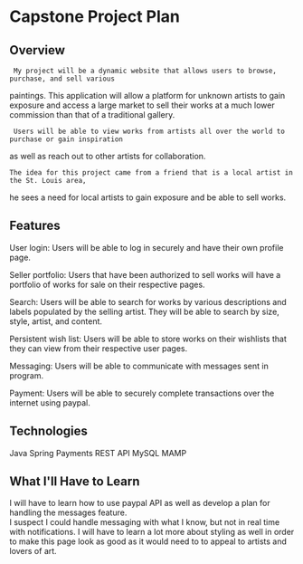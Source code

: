 # Capstone Project Plan

## Overview
     My project will be a dynamic website that allows users to browse, purchase, and sell various
paintings. This application will allow a platform for unknown artists to gain exposure and access a large
market to sell their works at a much lower commission than that of a traditional gallery.  

     Users will be able to view works from artists all over the world to purchase or gain inspiration
as well as reach out to other artists for collaboration.

    The idea for this project came from a friend that is a local artist in the St. Louis area,
he sees a need for local artists to gain exposure and be able to sell works.

## Features
User login: Users will be able to log in securely and have their own profile page.

Seller portfolio: Users that have been authorized to sell works will have a portfolio of works for sale on
                  their respective pages.

Search: Users will be able to search for works by various descriptions and labels populated by the selling artist.
        They will be able to search by size, style, artist, and content.

Persistent wish list: Users will be able to store works on their wishlists that they can view from their respective user pages.

Messaging: Users will be able to communicate with messages sent in program.

Payment: Users will be able to  securely complete transactions over the internet using paypal.


## Technologies
Java
Spring
Payments REST API
MySQL
MAMP

## What I'll Have to Learn
  I will have to learn how to use paypal API as well as develop a plan for handling the messages feature.  
I suspect I could handle messaging with what I know, but not in real time with notifications.  I will have to learn
a lot more about styling as well in order to make this page look as good as it would need to to appeal to artists and
lovers of art.
